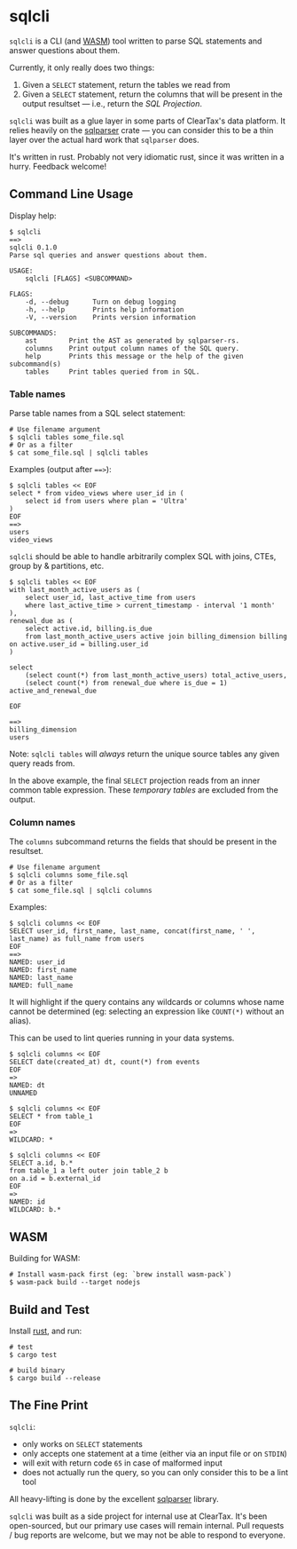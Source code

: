 # sqlcli

`sqlcli` is a CLI (and [WASM](#wasm)) tool written to parse SQL statements and answer questions about them.

Currently, it only really does two things:

1. Given a `SELECT` statement, return the tables we read from
2. Given a `SELECT` statement, return the columns that will be present in the output resultset — i.e., return the _SQL Projection_.

`sqlcli` was built as a glue layer in some parts of ClearTax's data platform. It relies heavily on the [sqlparser][] crate — you can consider this to be a thin layer over the actual hard work that `sqlparser` does.

It's written in rust. Probably not very idiomatic rust, since it was written in a hurry. Feedback welcome!

## Command Line Usage

Display help: 

```
$ sqlcli
==>
sqlcli 0.1.0
Parse sql queries and answer questions about them.

USAGE:
    sqlcli [FLAGS] <SUBCOMMAND>

FLAGS:
    -d, --debug      Turn on debug logging
    -h, --help       Prints help information
    -V, --version    Prints version information

SUBCOMMANDS:
    ast        Print the AST as generated by sqlparser-rs.
    columns    Print output column names of the SQL query.
    help       Prints this message or the help of the given subcommand(s)
    tables     Print tables queried from in SQL.
```

### Table names

Parse table names from a SQL select statement:

```
# Use filename argument
$ sqlcli tables some_file.sql
# Or as a filter
$ cat some_file.sql | sqlcli tables
```

Examples (output after `==>`):

```
$ sqlcli tables << EOF
select * from video_views where user_id in (
    select id from users where plan = 'Ultra'
)
EOF
==>
users
video_views
```

`sqlcli` should be able to handle arbitrarily complex SQL with joins, CTEs, group by & partitions, etc.

```
$ sqlcli tables << EOF
with last_month_active_users as (
    select user_id, last_active_time from users
    where last_active_time > current_timestamp - interval '1 month'
),
renewal_due as (
    select active.id, billing.is_due
    from last_month_active_users active join billing_dimension billing on active.user_id = billing.user_id
)

select 
    (select count(*) from last_month_active_users) total_active_users,
    (select count(*) from renewal_due where is_due = 1) active_and_renewal_due

EOF

==>
billing_dimension
users
```

Note: `sqlcli tables` will *always* return the unique source tables any given query reads from.

In the above example, the final `SELECT` projection reads from an inner common table expression. These _temporary tables_ are excluded from the output.

### Column names

The `columns` subcommand returns the fields that should be present in the resultset.

```
# Use filename argument
$ sqlcli columns some_file.sql
# Or as a filter
$ cat some_file.sql | sqlcli columns
```

Examples:

```
$ sqlcli columns << EOF
SELECT user_id, first_name, last_name, concat(first_name, ' ', last_name) as full_name from users
EOF
==>
NAMED: user_id
NAMED: first_name
NAMED: last_name
NAMED: full_name
```

It will highlight if the query contains any wildcards or columns whose name cannot be determined (eg: selecting an expression like `COUNT(*)` without an alias). 

This can be used to lint queries running in your data systems.

```
$ sqlcli columns << EOF
SELECT date(created_at) dt, count(*) from events
EOF
=>
NAMED: dt
UNNAMED
```

```
$ sqlcli columns << EOF
SELECT * from table_1
EOF
=>
WILDCARD: *
```

```
$ sqlcli columns << EOF
SELECT a.id, b.* 
from table_1 a left outer join table_2 b
on a.id = b.external_id
EOF
=>
NAMED: id
WILDCARD: b.*
```




## WASM

Building for WASM:

```
# Install wasm-pack first (eg: `brew install wasm-pack`)
$ wasm-pack build --target nodejs
```

## Build and Test

Install [rust](https://www.rust-lang.org/), and run:

```
# test
$ cargo test

# build binary
$ cargo build --release
```

## The Fine Print

`sqlcli`:

- only works on `SELECT` statements
- only accepts one statement at a time (either via an input file or on `STDIN`)
- will exit with return code `65` in case of malformed input
- does not actually run the query, so you can only consider this to be a lint tool

All heavy-lifting is done by the excellent [sqlparser][] library.

`sqlcli` was built as a side project for internal use at ClearTax. It's been open-sourced, but our primary use cases will remain internal. Pull requests / bug reports are welcome, but we may not be able to respond to everyone.

[sqlparser]: https://github.com/ballista-compute/sqlparser-rs
